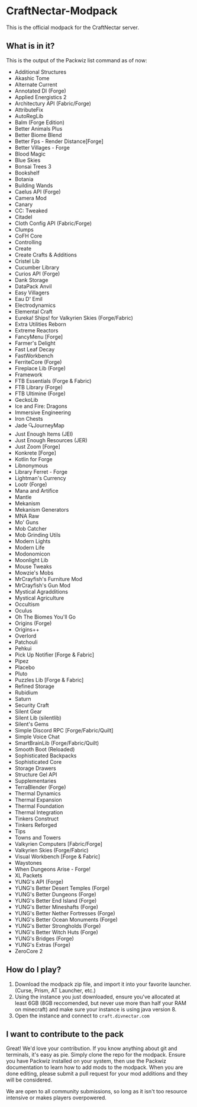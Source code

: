 # CraftNectar-Modpack

This is the official modpack for the CraftNectar server.

## What is in it?

This is the output of the Packwiz list command as of now:
- Additional Structures
- Akashic Tome
- Alternate Current
- Annotated DI (Forge)
- Applied Energistics 2
- Architectury API (Fabric/Forge)
- AttributeFix
- AutoRegLib
- Balm (Forge Edition)
- Better Animals Plus
- Better Biome Blend
- Better Fps - Render Distance[Forge]
- Better Villages - Forge
- Blood Magic 
- Blue Skies
- Bonsai Trees 3
- Bookshelf
- Botania
- Building Wands
- Caelus API (Forge)
- Camera Mod
- Canary
- CC: Tweaked
- Citadel
- Cloth Config API (Fabric/Forge)
- Clumps
- CoFH Core
- Controlling
- Create
- Create Crafts & Additions
- Cristel Lib
- Cucumber Library
- Curios API (Forge)
- Dank Storage
- DataPack Anvil
- Easy Villagers
- Eau D' Emil
- Electrodynamics
- Elemental Craft
- Eureka! Ships! for Valkyrien Skies (Forge/Fabric)
- Extra Utilities Reborn
- Extreme Reactors
- FancyMenu [Forge]
- Farmer's Delight
- Fast Leaf Decay
- FastWorkbench
- FerriteCore (Forge)
- Fireplace Lib (Forge)
- Framework
- FTB Essentials (Forge & Fabric)
- FTB Library (Forge)
- FTB Ultimine (Forge)
- GeckoLib
- Ice and Fire: Dragons
- Immersive Engineering
- Iron Chests
- Jade 🔍JourneyMap
- Just Enough Items (JEI)
- Just Enough Resources (JER)
- Just Zoom [Forge]
- Konkrete [Forge]
- Kotlin for Forge
- Libnonymous
- Library Ferret - Forge
- Lightman's Currency
- Lootr (Forge)
- Mana and Artifice
- Mantle
- Mekanism
- Mekanism Generators
- MNA Raw
- Mo' Guns
- Mob Catcher
- Mob Grinding Utils
- Modern  Lights
- Modern Life
- Modonomicon
- Moonlight Lib
- Mouse Tweaks
- Mowzie's Mobs
- MrCrayfish's Furniture Mod
- MrCrayfish's Gun Mod
- Mystical Agradditions
- Mystical Agriculture
- Occultism
- Oculus
- Oh The Biomes You'll Go
- Origins (Forge)
- Origins++
- Overlord
- Patchouli
- Pehkui
- Pick Up Notifier [Forge & Fabric]
- Pipez
- Placebo
- Pluto
- Puzzles Lib [Forge & Fabric]
- Refined Storage
- Rubidium
- Saturn
- Security Craft
- Silent Gear
- Silent Lib (silentlib)
- Silent's Gems
- Simple Discord RPC [Forge/Fabric/Quilt]
- Simple Voice Chat
- SmartBrainLib (Forge/Fabric/Quilt)
- Smooth Boot (Reloaded)
- Sophisticated Backpacks
- Sophisticated Core
- Storage Drawers
- Structure Gel API
- Supplementaries
- TerraBlender (Forge)
- Thermal Dynamics
- Thermal Expansion
- Thermal Foundation
- Thermal Integration
- Tinkers Construct
- Tinkers Reforged
- Tips
- Towns and Towers
- Valkyrien Computers [Fabric/Forge]
- Valkyrien Skies (Forge/Fabric)
- Visual Workbench [Forge & Fabric]
- Waystones
- When Dungeons Arise - Forge!
- XL Packets
- YUNG's API (Forge)
- YUNG's Better Desert Temples (Forge)
- YUNG's Better Dungeons (Forge)
- YUNG's Better End Island (Forge)
- YUNG's Better Mineshafts (Forge)
- YUNG's Better Nether Fortresses (Forge)
- YUNG's Better Ocean Monuments (Forge)
- YUNG's Better Strongholds (Forge)
- YUNG's Better Witch Huts (Forge)
- YUNG's Bridges (Forge)
- YUNG's Extras (Forge)
- ZeroCore 2


## How do I play?

1. Download the modpack zip file, and import it into your favorite launcher. (Curse, Prism, AT Launcher, etc.)
2. Using the instance you just downloaded, ensure you've allocated at least 6GB (8GB reccomended, but never use more than half your RAM on minecraft) and make sure your instance is using java version 8.
3. Open the instance and connect to `craft.divnectar.com`

## I want to contribute to the pack

Great! We'd love your contribution. If you know anything about git and terminals, it's easy as pie. Simply clone the repo for the modpack. Ensure you have Packwiz installed on your system, then use the Packwiz documentation to learn how to add mods to the modpack. When you are done editing, please submit a pull request for your mod additions and they will be considered.

We are open to all community submissions, so long as it isn't too resource intensive or makes players overpowered.